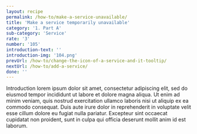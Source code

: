 ```yaml
---
layout: recipe
permalink: /how-to/make-a-service-unavailable/
title: 'Make a service temporarily unavailable'
category: '1. Part A'
sub-category: 'Service'
rate: '3'
number: '105'
introduction-text: ''
introduction-img: '104.png'
prevUrl: /how-to/change-the-icon-of-a-service-and-it-tooltip/
nextUrl: /how-to/add-a-service/
done: ''
---
```


Introduction lorem ipsum dolor sit amet, consectetur adipiscing elit, sed do eiusmod tempor incididunt ut labore et dolore magna aliqua. Ut enim ad minim veniam, quis nostrud exercitation ullamco laboris nisi ut aliquip ex ea commodo consequat. Duis aute irure dolor in reprehenderit in voluptate velit esse cillum dolore eu fugiat nulla pariatur. Excepteur sint occaecat cupidatat non proident, sunt in culpa qui officia deserunt mollit anim id est laborum.


